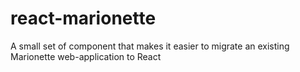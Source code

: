 # react-marionette
A small set of component that makes it easier to migrate an existing Marionette web-application to React
